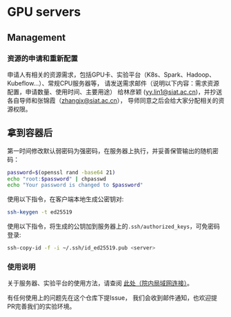 # GPU servers

## Management

### 资源的申请和重新配置

申请人有相关的资源需求，包括GPU卡、实验平台（K8s、Spark、Hadoop、Kubeflow...）、常规CPU服务器等，
请发送需求邮件（说明以下内容：需求资源配置，申请数量、使用时间、主要用途）
给林彦颖 (yy.lin1@siat.ac.cn)，并抄送各自导师和张锦霞（zhangjx@siat.ac.cn），
导师同意之后会给大家分配相关的资源权限。

## 拿到容器后

第一时间修改默认弱密码为强密码，在服务器上执行，并妥善保管输出的随机密码：
```bash
password=$(openssl rand -base64 21)
echo "root:$password" | chpasswd
echo "Your password is changed to $password"
```

使用以下指令，在客户端本地生成公密钥对:
```bash
ssh-keygen -t ed25519
```

使用以下指令，将生成的公钥加到服务器上的`.ssh/authorized_keys`，可免密码登录:
```bash
ssh-copy-id -f -i ~/.ssh/id_ed25519.pub <server>
```

### 使用说明

关于服务器、实验平台的使用方法，请查阅
[此处（院内局域网连接）](http://172.16.101.131:30000/tinker/awsometools/-/wikis/How-to-Use-GPU-Containe)。

有任何使用上的问题先在这个仓库下提Issue，
我们会收到邮件通知，也欢迎提PR完善我们的实验环境。
